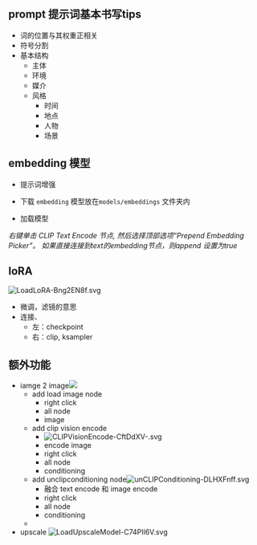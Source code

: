 ## prompt 提示词基本书写tips
- 词的位置与其权重正相关
- 符号分割
- 基本结构
	- 主体
	- 环境
	- 媒介
	- 风格
        - 时间
        - 地点
        - 人物
        - 场景

## embedding 模型
-  提示词增强
- 下载 `embedding` 模型放在`models/embeddings` 文件夹内


- 加载模型

_右键单击 CLIP Text Encode 节点,
然后选择顶部选项“Prepend Embedding Picker”。
如果直接连接到text的embedding节点，则append 设置为true_


## loRA
![LoadLoRA-Bng2EN8f.svg](https://www.comfyuidoc.com/assets/LoadLoRA-Bng2EN8f.svg)
- 微调，滤镜的意思
- 连接、
    - 左：checkpoint
    - 右：clip, ksampler

## 额外功能
- iamge 2 image![](https://www.comfyuidoc.com/assets/img2imgExample-Xo6WpEPU.png)
	- add load image node
		- right click
		- all node 
		- image
	- add clip vision encode
		- ![CLIPVisionEncode-CftDdXV-.svg](https://www.comfyuidoc.com/assets/CLIPVisionEncode-CftDdXV-.svg)
		- encode image
		- right click
		- all node 
		- conditioning
	- add unclipconditioning node![unCLIPConditioning-DLHXFnff.svg](https://www.comfyuidoc.com/assets/unCLIPConditioning-DLHXFnff.svg)
		- 融合 text encode 和 image encode
		- right click
		- all node
		- conditioning
	- 
- upscale
![LoadUpscaleModel-C74PIl6V.svg](https://www.comfyuidoc.com/assets/LoadUpscaleModel-C74PIl6V.svg)
